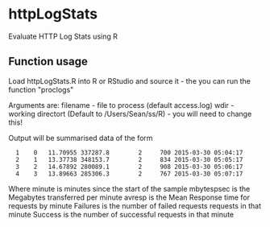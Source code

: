 # httpLogStats
Evaluate HTTP Log Stats using R

## Function usage

 Load httpLogStats.R into R or RStudio and source it - the you can run the function "proclogs"
 
 Arguments are:
                 filename - file to process (default access.log)
                 wdir - working directort (Default to /Users/Sean/ss/R) - you will need to change this!
                 
                 
 Output will be summarised data of the form

```  min mbytespsec   avresp Failures Success                time
  1    0   11.70955 337287.8        2     700 2015-03-30 05:04:17
  2    1   13.37738 348153.7        2     834 2015-03-30 05:05:17
  3    2   14.67892 280089.1        2     908 2015-03-30 05:06:17
  4    3   13.89663 285306.3        2     767 2015-03-30 05:07:17
```


 Where minute is minutes since the start of the sample
 mbytespsec is the Megabytes transferred per minute
 avresp is the Mean Response time for requests by minute
 Failures is the number of failed requests requests in that minute
 Success is the number of successful requests in that minute

